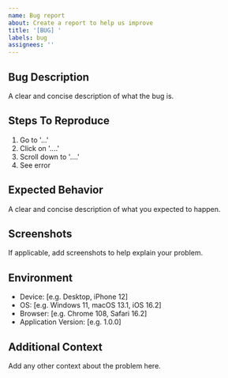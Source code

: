 ```yaml
---
name: Bug report
about: Create a report to help us improve
title: '[BUG] '
labels: bug
assignees: ''
---
```


## Bug Description
A clear and concise description of what the bug is.

## Steps To Reproduce
1. Go to '...'
2. Click on '....'
3. Scroll down to '....'
4. See error

## Expected Behavior
A clear and concise description of what you expected to happen.

## Screenshots
If applicable, add screenshots to help explain your problem.

## Environment
- Device: [e.g. Desktop, iPhone 12]
- OS: [e.g. Windows 11, macOS 13.1, iOS 16.2]
- Browser: [e.g. Chrome 108, Safari 16.2]
- Application Version: [e.g. 1.0.0]

## Additional Context
Add any other context about the problem here. 